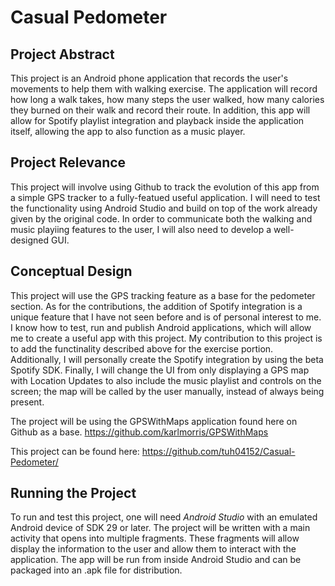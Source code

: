 # Casual Pedometer

## Project Abstract

This project is an Android phone application that records the user's movements to help them with walking exercise. The application will record how long a walk takes,
how many steps the user walked, how many calories they burned on their walk and record their route. In addition, this app will allow for Spotify playlist integration and 
playback inside the application itself, allowing the app to also function as a music player.

## Project Relevance
This project will involve using Github to track the evolution of this app from a simple GPS tracker to a fully-featued useful application. I will need to test 
the functionality using Android Studio and build on top of the work already given by the original code. In order to communicate both the walking and music playiing features to the user, I will also need to develop a well-designed GUI. 

## Conceptual Design
This project will use the GPS tracking feature as a base for the pedometer section. As for the contributions, the addition of Spotify integration is a unique feature that I have not seen before and is of personal interest to me. I know how to test, run and publish Android applications, which will allow me to create a useful app with this project.
My contribution to this project is to add the functinality described above for the exercise portion. Additionally, I will personally create the Spotify integration by using
the beta Spotify SDK. Finally, I will change the UI from only displaying a GPS map with Location Updates to also include the music playlist and controls on the screen;
the map will be called by the user manually, instead of always being present. 

The project will be using the GPSWithMaps application found here on Github as a base. 
https://github.com/karlmorris/GPSWithMaps

This project can be found here:
https://github.com/tuh04152/Casual-Pedometer/

## Running the Project
To run and test this project, one will need *Android Studio* with an emulated Android device of SDK 29 or later. The project will be written with a main activity that opens into multiple fragments. These fragments will allow display the information to the user and allow them to interact with the application. The app will be run from inside Android Studio and can be packaged into an .apk file for distribution. 
